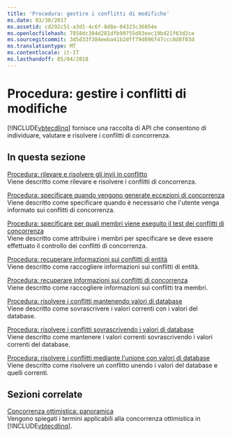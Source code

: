 ```yaml
---
title: 'Procedura: gestire i conflitti di modifiche'
ms.date: 03/30/2017
ms.assetid: cd292c51-a3d1-4c6f-8d8e-04323c36054e
ms.openlocfilehash: 7858dc304d281dfb99755d83eec19b421f63d2ce
ms.sourcegitcommit: 3d5d33f384eeba41b2dff79d096f47ccc8d8f03d
ms.translationtype: MT
ms.contentlocale: it-IT
ms.lasthandoff: 05/04/2018
---
```

# <a name="how-to-manage-change-conflicts"></a>Procedura: gestire i conflitti di modifiche
[!INCLUDE[vbtecdlinq](../../../../../../includes/vbtecdlinq-md.md)] fornisce una raccolta di API che consentono di individuare, valutare e risolvere i conflitti di concorrenza.  
  
## <a name="in-this-section"></a>In questa sezione  
 [Procedura: rilevare e risolvere gli invii in conflitto](../../../../../../docs/framework/data/adonet/sql/linq/how-to-detect-and-resolve-conflicting-submissions.md)  
 Viene descritto come rilevare e risolvere i conflitti di concorrenza.  
  
 [Procedura: specificare quando vengono generate eccezioni di concorrenza](../../../../../../docs/framework/data/adonet/sql/linq/how-to-specify-when-concurrency-exceptions-are-thrown.md)  
 Viene descritto come specificare quando è necessario che l'utente venga informato sui conflitti di concorrenza.  
  
 [Procedura: specificare per quali membri viene eseguito il test dei conflitti di concorrenza](../../../../../../docs/framework/data/adonet/sql/linq/how-to-specify-which-members-are-tested-for-concurrency-conflicts.md)  
 Viene descritto come attribuire i membri per specificare se deve essere effettuato il controllo dei conflitti di concorrenza.  
  
 [Procedura: recuperare informazioni sui conflitti di entità](../../../../../../docs/framework/data/adonet/sql/linq/how-to-retrieve-entity-conflict-information.md)  
 Viene descritto come raccogliere informazioni sui conflitti di entità.  
  
 [Procedura: recuperare informazioni sui conflitti di concorrenza](../../../../../../docs/framework/data/adonet/sql/linq/how-to-retrieve-member-conflict-information.md)  
 Viene descritto come raccogliere informazioni sui conflitti tra membri.  
  
 [Procedura: risolvere i conflitti mantenendo valori di database](../../../../../../docs/framework/data/adonet/sql/linq/how-to-resolve-conflicts-by-retaining-database-values.md)  
 Viene descritto come sovrascrivere i valori correnti con i valori del database.  
  
 [Procedura: risolvere i conflitti sovrascrivendo i valori di database](../../../../../../docs/framework/data/adonet/sql/linq/how-to-resolve-conflicts-by-overwriting-database-values.md)  
 Viene descritto come mantenere i valori correnti sovrascrivendo i valori correnti del database.  
  
 [Procedura: risolvere i conflitti mediante l'unione con valori di database](../../../../../../docs/framework/data/adonet/sql/linq/how-to-resolve-conflicts-by-merging-with-database-values.md)  
 Viene descritto come risolvere un conflitto unendo i valori del database e quelli correnti.  
  
## <a name="related-sections"></a>Sezioni correlate  
 [Concorrenza ottimistica: panoramica](../../../../../../docs/framework/data/adonet/sql/linq/optimistic-concurrency-overview.md)  
 Vengono spiegati i termini applicabili alla concorrenza ottimistica in [!INCLUDE[vbtecdlinq](../../../../../../includes/vbtecdlinq-md.md)].
